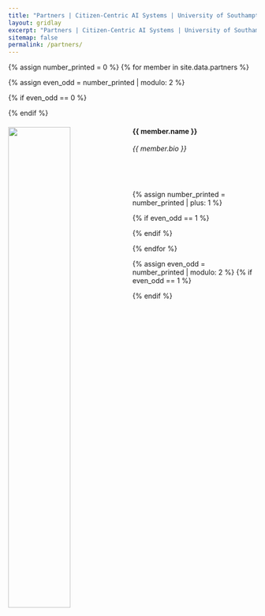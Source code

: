 ```yaml
---
title: "Partners | Citizen-Centric AI Systems | University of Southampton"
layout: gridlay
excerpt: "Partners | Citizen-Centric AI Systems | University of Southampton"
sitemap: false
permalink: /partners/
---
```



{% assign number_printed = 0 %}
{% for member in site.data.partners %}

{% assign even_odd = number_printed | modulo: 2 %}

{% if even_odd == 0 %}

<div class="row">
{% endif %}

<div class="col-sm-6 clearfix">
  <img src="{{ site.url }}{{ site.baseurl }}/images/partners/{{ member.photo }}" class="img-responsive" width="50%" style="float: left" />
  <h4>{{ member.name }}</h4>
  <i>{{ member.bio }}</i>
  <br>
  <!-- <i>email: <{{ member.email }}></i> -->
  <ul style="overflow: hidden">


  </ul>
  <br>
  <br>
</div>

{% assign number_printed = number_printed | plus: 1 %}

{% if even_odd == 1 %}

</div>
{% endif %}

{% endfor %}

{% assign even_odd = number_printed | modulo: 2 %}
{% if even_odd == 1 %}

</div>
{% endif %}
